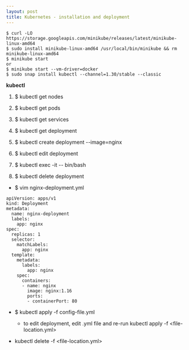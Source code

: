 ```yaml
---
layout: post
title: Kubernetes - installation and deployment
---
```


```
$ curl -LO https://storage.googleapis.com/minikube/releases/latest/minikube-linux-amd64
$ sudo install minikube-linux-amd64 /usr/local/bin/minikube && rm minikube-linux-amd64
$ minikube start
or
$ minikube start --vm-driver=docker
$ sudo snap install kubectl --channel=1.30/stable --classic
```

**kubectl** <br>
1. $ kubectl get nodes
2. $ kubectl get pods
3. $ kubectl get services
4. $ kubectl get deployment

1. $ kubectl create deployment <deployment-name> --image=nginx
2. $ kubectl edit deployment <deployment-name>
3. $ kubectl exec -it <pod-name> -- bin/bash
4. $ kubectl delete deployment <deployment-name>

- $ vim nginx-deployment.yml
```
apiVersion: apps/v1
kind: Deployment
metadata:
  name: nginx-deployment
  labels:
    app: nginx
spec:
  replicas: 1
  selector:
    matchLabels:
      app: nginx
  template:
    metadata:
      labels:
        app: nginx
    spec:
      containers:
      - name: nginx
        image: nginx:1.16
        ports:
        - containerPort: 80
```
- $ kubectl apply -f config-file.yml
  - to edit deployment, edit .yml file and re-run kubectl apply -f <file-location.yml>

- kubectl delete -f <file-location.yml>
